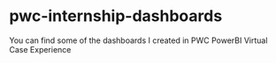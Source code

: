 # pwc-internship-dashboards
You can find some of the dashboards I created in PWC PowerBI Virtual Case Experience
